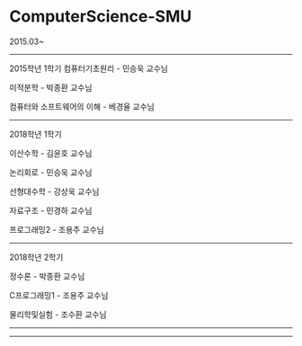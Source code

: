 # ComputerScience-SMU
2015.03~

---------------------------------------------------------------
2015학년 1학기
컴퓨터기초원리 - 민승욱 교수님

미적분학 - 박종환 교수님

컴퓨터와 소프트웨어의 이해 - 베경율 교수님

---------------------------------------------------------------
2018학년 1학기 

이산수학 - 김윤호 교수님

논리회로 - 민승욱 교수님

선형대수학 - 강상욱 교수님

자료구조 - 민경하 교수님

프로그래밍2 - 조용주 교수님

---------------------------------------------------------------
2018학년 2학기

정수론 - 박종환 교수님

C프로그래밍1 - 조용주 교수님

물리학및실험 - 조수환 교수님

---------------------------------------------------------------

---------------------------------------------------------------
